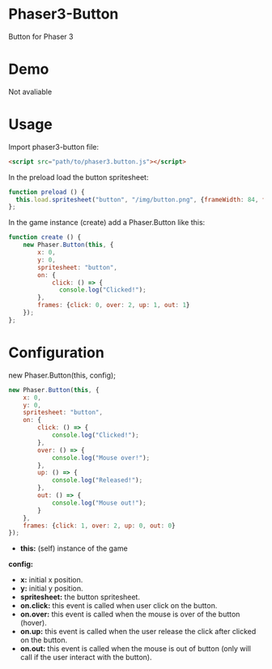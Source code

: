 # Phaser3-Button
Button for Phaser 3

# Demo
Not avaliable

# Usage
Import phaser3-button file:
``` html
<script src="path/to/phaser3.button.js"></script>
```

In the preload load the button spritesheet:
```javascript
function preload () {
  this.load.spritesheet("button", "/img/button.png", {frameWidth: 84, frameHeight: 29});
};
```

In the game instance (create) add a Phaser.Button like this:
```javascript
function create () {
    new Phaser.Button(this, {
        x: 0,
        y: 0,
        spritesheet: "button",
        on: {
            click: () => {
              console.log("Clicked!");
        },
        frames: {click: 0, over: 2, up: 1, out: 1}
    });
};
```

# Configuration

new Phaser.Button(this, config);
```javascript
new Phaser.Button(this, {
    x: 0,
    y: 0,
    spritesheet: "button",
    on: {
        click: () => {
            console.log("Clicked!");
        },
        over: () => {
            console.log("Mouse over!");
        },
        up: () => {
            console.log("Released!");
        },
        out: () => {
            console.log("Mouse out!");
        }
    },
    frames: {click: 1, over: 2, up: 0, out: 0}
});
```

- **this:** (self) instance of the game

**config:**
- **x:** initial x position.
- **y:** initial y position.
- **spritesheet:** the button spritesheet.
- **on.click:** this event is called when user click on the button.
- **on.over:** this event is called when the mouse is over of the button (hover).
- **on.up:** this event is called when the user release the click after clicked on the button.
- **on.out:** this event is called when the mouse is out of button (only will call if the user interact with the button).

